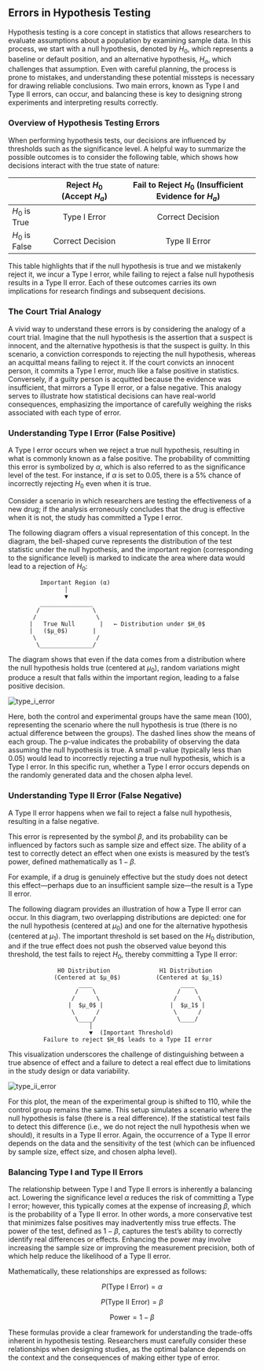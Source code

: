 ## Errors in Hypothesis Testing

Hypothesis testing is a core concept in statistics that allows researchers to evaluate assumptions about a population by examining sample data. In this process, we start with a null hypothesis, denoted by $H_0$, which represents a baseline or default position, and an alternative hypothesis, $H_a$, which challenges that assumption. Even with careful planning, the process is prone to mistakes, and understanding these potential missteps is necessary for drawing reliable conclusions. Two main errors, known as Type I and Type II errors, can occur, and balancing these is key to designing strong experiments and interpreting results correctly.

### Overview of Hypothesis Testing Errors

When performing hypothesis tests, our decisions are influenced by thresholds such as the significance level. A helpful way to summarize the possible outcomes is to consider the following table, which shows how decisions interact with the true state of nature:

|                          | Reject $H_0$ (Accept $H_a$)            | Fail to Reject $H_0$ (Insufficient Evidence for $H_a$) |
|--------------------------|:---------------------------------------:|:----------------------------------------------------------:|
| $H_0$ is True          | Type I Error                          | Correct Decision                                           |
| $H_0$ is False         | Correct Decision                      | Type II Error                                            |

This table highlights that if the null hypothesis is true and we mistakenly reject it, we incur a Type I error, while failing to reject a false null hypothesis results in a Type II error. Each of these outcomes carries its own implications for research findings and subsequent decisions.

### The Court Trial Analogy

A vivid way to understand these errors is by considering the analogy of a court trial. Imagine that the null hypothesis is the assertion that a suspect is innocent, and the alternative hypothesis is that the suspect is guilty. In this scenario, a conviction corresponds to rejecting the null hypothesis, whereas an acquittal means failing to reject it. If the court convicts an innocent person, it commits a Type I error, much like a false positive in statistics. Conversely, if a guilty person is acquitted because the evidence was insufficient, that mirrors a Type II error, or a false negative. This analogy serves to illustrate how statistical decisions can have real-world consequences, emphasizing the importance of carefully weighing the risks associated with each type of error.

### Understanding Type I Error (False Positive)

A Type I error occurs when we reject a true null hypothesis, resulting in what is commonly known as a false positive. The probability of committing this error is symbolized by $\alpha$, which is also referred to as the significance level of the test. For instance, if $\alpha$ is set to 0.05, there is a 5% chance of incorrectly rejecting $H_0$ even when it is true. 

Consider a scenario in which researchers are testing the effectiveness of a new drug; if the analysis erroneously concludes that the drug is effective when it is not, the study has committed a Type I error.

The following diagram offers a visual representation of this concept. In the diagram, the bell-shaped curve represents the distribution of the test statistic under the null hypothesis, and the important region (corresponding to the significance level) is marked to indicate the area where data would lead to a rejection of $H_0$:

```
         Important Region (α)
                │
                ▼
         _______________
        /               \
       /                 \
      |   True Null       |   ← Distribution under $H_0$
      |   ($μ_0$)       |
       \                 /
        \_______________/
```

The diagram shows that even if the data comes from a distribution where the null hypothesis holds true (centered at $μ_0$), random variations might produce a result that falls within the important region, leading to a false positive decision.

![type_i_error](https://github.com/djeada/Statistics-Notes/assets/37275728/cf55385c-a4b9-4d56-9a70-52b0da6fe106)

Here, both the control and experimental groups have the same mean (100), representing the scenario where the null hypothesis is true (there is no actual difference between the groups). The dashed lines show the means of each group. The p-value indicates the probability of observing the data assuming the null hypothesis is true. A small p-value (typically less than 0.05) would lead to incorrectly rejecting a true null hypothesis, which is a Type I error. In this specific run, whether a Type I error occurs depends on the randomly generated data and the chosen alpha level.

### Understanding Type II Error (False Negative)

A Type II error happens when we fail to reject a false null hypothesis, resulting in a false negative. 

This error is represented by the symbol $\beta$, and its probability can be influenced by factors such as sample size and effect size. The ability of a test to correctly detect an effect when one exists is measured by the test’s power, defined mathematically as $1 - \beta$. 

For example, if a drug is genuinely effective but the study does not detect this effect—perhaps due to an insufficient sample size—the result is a Type II error.

The following diagram provides an illustration of how a Type II error can occur. In this diagram, two overlapping distributions are depicted: one for the null hypothesis (centered at $μ_0$) and one for the alternative hypothesis (centered at $μ_1$). The important threshold is set based on the $H_0$ distribution, and if the true effect does not push the observed value beyond this threshold, the test fails to reject $H_0$, thereby committing a Type II error:

```
              H0 Distribution              H1 Distribution
             (Centered at $μ_0$)          (Centered at $μ_1$)
                    ____                         ____
                   /    \                       /    \
                  /      \                     /      \
                 |  $μ_0$ |                   |  $μ_1$ |
                  \      /                     \      /
                   \____/                       \____/
                       │
                       ▼  (Important Threshold)
          Failure to reject $H_0$ leads to a Type II error
```

This visualization underscores the challenge of distinguishing between a true absence of effect and a failure to detect a real effect due to limitations in the study design or data variability.

![type_ii_error](https://github.com/djeada/Statistics-Notes/assets/37275728/f511bccb-4126-484f-9e44-143e3e4cad1a)

For this plot, the mean of the experimental group is shifted to 110, while the control group remains the same. This setup simulates a scenario where the null hypothesis is false (there is a real difference). If the statistical test fails to detect this difference (i.e., we do not reject the null hypothesis when we should), it results in a Type II error. Again, the occurrence of a Type II error depends on the data and the sensitivity of the test (which can be influenced by sample size, effect size, and chosen alpha level).

### Balancing Type I and Type II Errors

The relationship between Type I and Type II errors is inherently a balancing act. Lowering the significance level $\alpha$ reduces the risk of committing a Type I error; however, this typically comes at the expense of increasing $\beta$, which is the probability of a Type II error. In other words, a more conservative test that minimizes false positives may inadvertently miss true effects. The power of the test, defined as $1 - \beta$, captures the test’s ability to correctly identify real differences or effects. Enhancing the power may involve increasing the sample size or improving the measurement precision, both of which help reduce the likelihood of a Type II error.

Mathematically, these relationships are expressed as follows:

$$P(\text{Type I Error}) = \alpha$$

$$P(\text{Type II Error}) = \beta$$

$$\text{Power} = 1 - \beta$$

These formulas provide a clear framework for understanding the trade-offs inherent in hypothesis testing. Researchers must carefully consider these relationships when designing studies, as the optimal balance depends on the context and the consequences of making either type of error.
